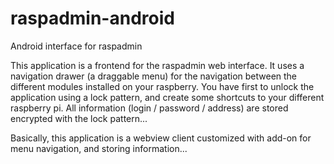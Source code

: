 raspadmin-android
=================

Android interface for raspadmin


This application is a frontend for the raspadmin web interface. It uses a navigation drawer (a draggable menu) for the navigation between the different modules installed on your raspberry. You have first to unlock the application using a lock pattern, and create some shortcuts to your different raspberry pi. All information (login / password / address) are stored encrypted with the lock pattern...

Basically, this application is a webview client customized with add-on for menu navigation, and storing information...
